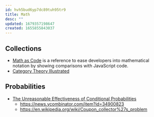 ```yaml
---
id: hvh5bud6yp7dc89tuh95tr9
title: Math
desc: ""
updated: 1679357198647
created: 1655855843037
---
```


## Collections

- [Math as Code](https://github.com/Jam3/math-as-code) is a reference to ease developers into mathematical notation by showing comparisons with JavaScript code.
- [Category Theory Illustrated](https://abuseofnotation.github.io/category-theory-illustrated/)

## Probabilities

- [The Unreasonable Effectiveness of Conditional Probabilities](https://two-wrongs.com/unreasonable-effectiveness-of-conditional-probabilities.html)
  - https://news.ycombinator.com/item?id=34900823
  - https://en.wikipedia.org/wiki/Coupon_collector%27s_problem
